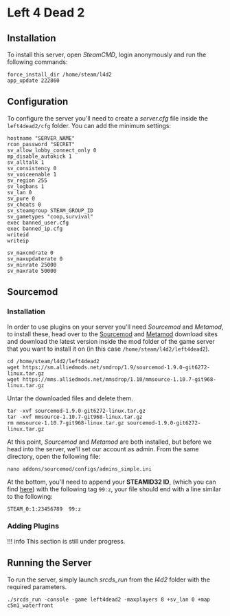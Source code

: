 # Left 4 Dead 2

## Installation

To install this server, open *SteamCMD*, login anonymously and run the following commands:

``` text
force_install_dir /home/steam/l4d2
app_update 222860
```

## Configuration

To configure the server you'll need to create a *server.cfg* file inside the `left4dead2/cfg` folder. You can add the minimum settings:

``` text
hostname "SERVER_NAME"
rcon_password "SECRET"
sv_allow_lobby_connect_only 0
mp_disable_autokick 1
sv_alltalk 1
sv_consistency 0
sv_voiceenable 1
sv_region 255
sv_logbans 1
sv_lan 0
sv_pure 0
sv_cheats 0
sv_steamgroup STEAM_GROUP_ID
sv_gametypes "coop,survival"
exec banned_user.cfg
exec banned_ip.cfg
writeid
writeip

sv_maxcmdrate 0
sv_maxupdaterate 0
sv_minrate 25000
sv_maxrate 50000
```

## Sourcemod

### Installation

In order to use plugins on your server you'll need *Sourcemod* and *Metamod*, to install these, head over to the [Sourcemod](https://www.sourcemod.net/downloads.php?branch=stable) and [Metamod](https://www.sourcemm.net/downloads.php?branch=stable) download sites and download the latest version inside the mod folder of the game server that you want to install it on (in this case `/home/steam/l4d2/left4dead2`).

``` text
cd /home/steam/l4d2/left4dead2
wget https://sm.alliedmods.net/smdrop/1.9/sourcemod-1.9.0-git6272-linux.tar.gz
wget https://mms.alliedmods.net/mmsdrop/1.10/mmsource-1.10.7-git968-linux.tar.gz
```

Untar the downloaded files and delete them.

``` text
tar -xvf sourcemod-1.9.0-git6272-linux.tar.gz
tar -xvf mmsource-1.10.7-git968-linux.tar.gz
rm mmsource-1.10.7-git968-linux.tar.gz sourcemod-1.9.0-git6272-linux.tar.gz
```

At this point, *Sourcemod* and *Metamod* are both installed, but before we head into the server, we'll set our account as admin. From the same directory, open the following file:

``` text
nano addons/sourcemod/configs/admins_simple.ini
```

At the bottom, you'll need to append your **STEAMID32 ID**, (which you can find [here](https://steamidfinder.com/)) with the following tag `99:z`, your file should end with a line similar to the following:

``` text
STEAM_0:1:23456789  99:z
```

### Adding Plugins

!!! info
    This section is still under progress.

## Running the Server

To run the server, simply launch *srcds_run* from the *l4d2* folder with the required parameters.

``` text
./srcds_run -console -game left4dead2 -maxplayers 8 +sv_lan 0 +map c5m1_waterfront
```
